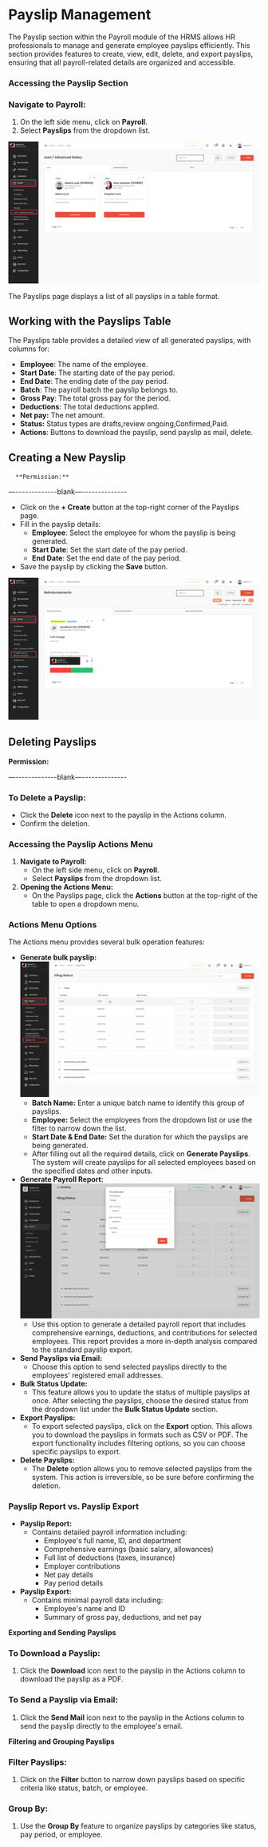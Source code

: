 
# Payslip Management
The Payslip section within the Payroll module of the HRMS allows HR professionals to manage and generate employee payslips efficiently. This section provides features to create, view, edit, delete, and export payslips, ensuring that all payroll-related details are organized and accessible.

### **Accessing the Payslip Section**

### **Navigate to Payroll:**

1. On the left side menu, click on **Payroll**.  
2. Select **Payslips** from the dropdown list.

![alt text](media/image-7.png)

The Payslips page displays a list of all payslips in a table format.

## **Working with the Payslips Table**

The Payslips table provides a detailed view of all generated payslips, with columns for:

* **Employee**: The name of the employee.  
* **Start Date**: The starting date of the pay period.  
* **End Date**: The ending date of the pay period.  
* **Batch**: The payroll batch the payslip belongs to.  
* **Gross Pay**: The total gross pay for the period.  
* **Deductions**: The total deductions applied.  
* **Net pay:** The net amount.  
* **Status:** Status types are drafts,review ongoing,Confirmed,Paid.   
* **Actions**: Buttons to  download the payslip, send payslip as mail, delete.

## **Creating a New Payslip**

      **Permission:**

—-------------blank—--------------

* Click on the **\+ Create** button at the top-right corner of the Payslips page.  
* Fill in the payslip details:  
  * **Employee**: Select the employee for whom the payslip is being generated.  
  * **Start Date**: Set the start date of the pay period.  
  * **End Date**: Set the end date of the pay period.  
* Save the payslip by clicking the **Save** button.

![alt text](media/image-8.png)

## **Deleting Payslips**

**Permission:**

—-------------blank—--------------

### **To Delete a Payslip:** 

* Click the **Delete** icon next to the payslip in the Actions column.  
* Confirm the deletion.

### **Accessing the Payslip Actions Menu**

1. **Navigate to Payroll:**  
   * On the left side menu, click on **Payroll**.  
   * Select **Payslips** from the dropdown list.  
2. **Opening the Actions Menu:**  
   * On the Payslips page, click the **Actions** button at the top-right of the table to open a dropdown menu.

### **Actions Menu Options**

The Actions menu provides several bulk operation features:

* **Generate bulk payslip:**  
  **![alt text](media/image-9.png)**  
  * **Batch Name:** Enter a unique batch name to identify this group of payslips.  
  * **Employee:** Select the employees from the dropdown list or use the filter to narrow down the list.  
  * **Start Date & End Date:** Set the duration for which the payslips are being generated.  
  * After filling out all the required details, click on **Generate Payslips**. The system will create payslips for all selected employees based on the specified dates and other inputs.  
* **Generate Payroll Report:**  
  ![alt text](media/image-10.png)  
  * Use this option to generate a detailed payroll report that includes comprehensive earnings, deductions, and contributions for selected employees. This report provides a more in-depth analysis compared to the standard payslip export.  
* **Send Payslips via Email:**  
  * Choose this option to send selected payslips directly to the employees' registered email addresses.  
* **Bulk Status Update:**  
  * This feature allows you to update the status of multiple payslips at once. After selecting the payslips, choose the desired status from the dropdown list under the **Bulk Status Update** section.  
* **Export Payslips:**  
  * To export selected payslips, click on the **Export** option. This allows you to download the payslips in formats such as CSV or PDF. The export functionality includes filtering options, so you can choose specific payslips to export.  
* **Delete Payslips:**  
  * The **Delete** option allows you to remove selected payslips from the system. This action is irreversible, so be sure before confirming the deletion.

### **Payslip Report vs. Payslip Export**

* **Payslip Report:**  
  * Contains detailed payroll information including:  
    * Employee's full name, ID, and department  
    * Comprehensive earnings (basic salary, allowances)  
    * Full list of deductions (taxes, insurance)  
    * Employer contributions  
    * Net pay details  
    * Pay period details  
* **Payslip Export:**  
  * Contains minimal payroll data including:  
    * Employee's name and ID  
    * Summary of gross pay, deductions, and net pay

**Exporting and Sending Payslips**

### **To Download a Payslip:**

1. Click the **Download** icon next to the payslip in the Actions column to download the payslip as a PDF.

### **To Send a Payslip via Email:**

1. Click the **Send Mail** icon next to the payslip in the Actions column to send the payslip directly to the employee's email.

**Filtering and Grouping Payslips**

### **Filter Payslips:**

1. Click on the **Filter** button to narrow down payslips based on specific criteria like status, batch, or employee.

### **Group By:**

1. Use the **Group By** feature to organize payslips by categories like status, pay period, or employee.

